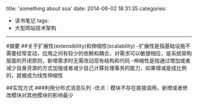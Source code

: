 title: 'something about soa'
date: 2014-06-02 18:31:35
categories:
- 读书笔记
tags:
- 大型网站技术架构
---
#摘要
##关于扩展性(extensibility)和伸缩性(scalability)
-扩展性是指基础设施不需要经常变动，应用之间有较少的依赖和耦合，对需求可以敏捷相应，是系统架构层面的开闭原则，新增需求时无需改动现有结构和代码
-伸缩性是指通过增加或者减少自身资源的方式加强或者减少自己计算处理事务的能力，如果增减是成比例的，就被成为线性伸缩性
<!--more-->
##实现方式
###利用分布式消息队列
-优点：模块不存在直接调用，新增或者修改模块对其他模块的影响最少

